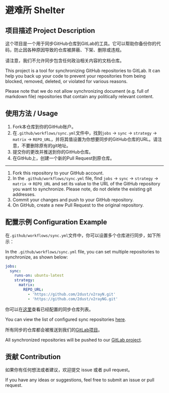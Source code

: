 # 避难所 Shelter

## 项目描述 Project Description

这个项目是一个用于同步GitHub仓库到GitLab的工具。它可以帮助你备份你的代码，防止因各种原因导致的仓库被屏蔽、下架、删除或违规。

请注意，我们不允许同步包含任何政治相关内容的文档仓库。

This project is a tool for synchronizing GitHub repositories to GitLab. It can help you back up your code to prevent your repositories from being blocked, removed, deleted, or violated for various reasons.

Please note that we do not allow synchronizing document (e.g. full of markdown file) repositories that contain any politically relevant content.

## 使用方法 / Usage

1. Fork本仓库到你的GitHub账户。
2. 在`.github/workflows/sync.yml`文件中，找到`jobs` -> `sync` -> `strategy` -> `matrix` -> `REPO_URL`，并将其值设置为你想要同步的GitHub仓库的URL。请注意，不要删除原有的git地址。
3. 提交你的更改并推送到你的GitHub仓库。
4. 在GitHub上，创建一个新的Pull Request到原仓库。

--- 

1. Fork this repository to your GitHub account.
2. In the `.github/workflows/sync.yml` file, find `jobs` -> `sync` -> `strategy` -> `matrix` -> `REPO_URL` and set its value to the URL of the GitHub repository you want to synchronize. Please note, do not delete the existing git addresses.
3. Commit your changes and push to your GitHub repository.
4. On GitHub, create a new Pull Request to the original repository.

## 配置示例 Configuration Example

在`.github/workflows/sync.yml`文件中，你可以设置多个仓库进行同步，如下所示：

In the `.github/workflows/sync.yml` file, you can set multiple repositories to synchronize, as shown below:

```yaml
jobs:
  sync:
    runs-on: ubuntu-latest
    strategy:
      matrix:
        REPO_URL:
          - 'https://github.com/2dust/v2rayN.git'
          - 'https://github.com/2dust/v2rayNG.git'
```

你可以在[这里](.github/workflows/sync.yml)查看已经配置的同步仓库列表。

You can view the list of configured sync repositories [here](.github/workflows/sync.yml).

所有同步的仓库都会被推送到我们的[GitLab项目](https://gitlab.com/mirrors_git)。

All synchronized repositories will be pushed to our [GitLab project](https://gitlab.com/mirrors_git).

## 贡献 Contribution

如果你有任何想法或者建议，欢迎提交 issue 或者 pull request。

If you have any ideas or suggestions, feel free to submit an issue or pull request.
